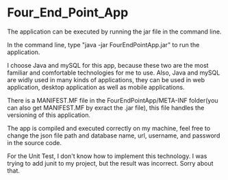 # Four_End_Point_App
The application can be executed by running the jar file in the command line.

In the command line, type "java -jar FourEndPointApp.jar" to run the application.

I choose Java and mySQL for this app, because these two are the most familiar and comfortable technologies for me to use. Also, Java and mySQL are widly used in many kinds of applications, they can be used in web application, desktop application as well as mobile applications.

There is a MANIFEST.MF file in the FourEndPointApp/META-INF folder(you can also get MANIFEST.MF by exract the .jar file), this file handles the versioning of this application.

The app is compiled and executed correctly on my machine, feel free to change the json file path and database name, url, username, and password in the source code.

For the Unit Test, I don't know how to implement this technology. I was trying to add junit to my project, but the result was incorrect. Sorry about that.